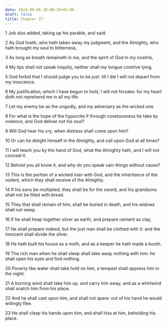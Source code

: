 ```yaml
---
date: 2024-09-06 20:00:29+02:00
draft: false
title: Chapter 27
---
```




1 Job also added, taking up his parable, and said:

2 As God liveth, who hath taken away my judgment, and the Almighty, who hath brought my soul to bitterness,

3 As long as breath remaineth in me, and the spirit of God in my nostrils,

4 My lips shall not speak iniquity, neither shall my tongue contrive lying.

5 God forbid that I should judge you to be just: till I die I will not depart from my innocence.

6 My justification, which I have begun to hold, I will not forsake: for my heart doth not reprehend me in all my life.

7 Let my enemy be as the ungodly, and my adversary as the wicked one.

8 For what is the hope of the hypocrite if through covetousness he take by violence, and God deliver not his soul?

9 Will God hear his cry, when distress shall come upon him?

10 Or can he delight himself in the Almighty, and call upon God at all times?

11 I will teach you by the hand of God, what the Almighty hath, and I will not conceal it.

12 Behold you all know it, and why do you speak vain things without cause?

13 This is the portion of a wicked man with God, and the inheritance of the violent, which they shall receive of the Almighty.

14 If his sons be multiplied, they shall be for the sword, and his grandsons shall not be filled with bread.

15 They that shall remain of him, shall be buried in death, and his widows shall not weep.

16 If he shall heap together silver as earth, and prepare raiment as clay,

17 He shall prepare indeed, but the just man shall be clothed with it: and the innocent shall divide the silver.

18 He hath built his house as a moth, and as a keeper he hath made a booth.

19 The rich man when he shall sleep shall take away nothing with him: he shall open his eyes and find nothing.

20 Poverty like water shall take hold on him, a tempest shall oppress him in the night:

21 A burning wind shall take him up, and carry him away, and as a whirlwind shall snatch him from his place.

22 And he shall cast upon him, and shall not spare: out of his hand he would willingly flee.

23 He shall clasp his hands upon him, and shall hiss at him, beholding his place.

